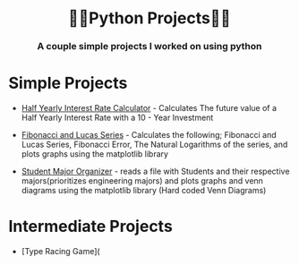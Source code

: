 # <h1 align = "center">🧑‍🎓Python Projects🧑‍🎓

<h3 align = "center">A couple simple projects I worked on using python

# Simple Projects
- [Half Yearly Interest Rate Calculator](Projects/HalfYearlyInterestCalc.py) - Calculates The future value of a Half Yearly Interest Rate with a 10 - Year Investment

- [Fibonacci and Lucas Series](Projects/Fibonacci&LucasSeries.py) - Calculates the following; Fibonacci and Lucas Series, Fibonacci Error, The Natural Logarithms of the series, and plots graphs using the matplotlib library

- [Student Major Organizer](Projects/MajorReader&Stats.py) - reads a file with Students and their respective majors(prioritizes engineering majors) and plots graphs and venn diagrams using the matplotlib library (Hard coded Venn Diagrams)

# Intermediate Projects

- [Type Racing Game](
